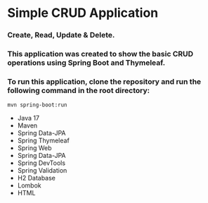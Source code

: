 # Simple CRUD Application

### Create, Read, Update &amp; Delete.

### This application was created to show the basic CRUD operations using Spring Boot and Thymeleaf.

### To run this application, clone the repository and run the following command in the root directory:

``` mvn spring-boot:run ```

* Java 17
* Maven
* Spring Data-JPA
* Spring Thymeleaf
* Spring Web
* Spring Data-JPA
* Spring DevTools
* Spring Validation
* H2 Database
* Lombok
* HTML

